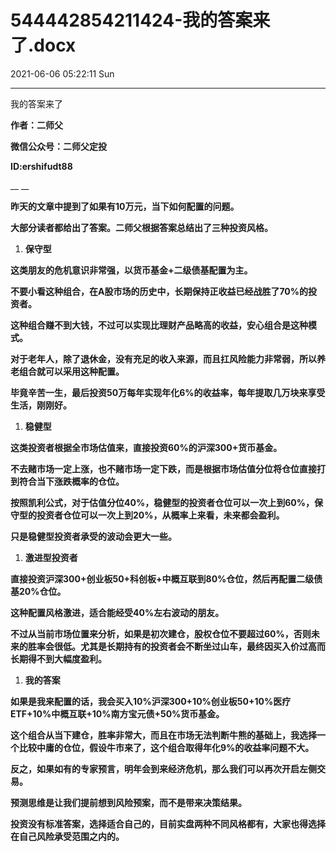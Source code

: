 # 544442854211424-我的答案来了.docx

2021-06-06 05:22:11 Sun

----

我的答案来了

__作者：二师父__

__微信公众号：二师父定投__

__ID:ershifudt88__

__ __

__昨天的文章中提到了如果有10万元，当下如何配置的问题。__

__大部分读者都给出了答案。二师父根据答案总结出了三种投资风格。__

1. __保守型__

__这类朋友的危机意识非常强，以货币基金\+二级债基配置为主。__

__不要小看这种组合，在A股市场的历史中，长期保持正收益已经战胜了70%的投资者。__

__这种组合赚不到大钱，不过可以实现比理财产品略高的收益，安心组合是这种模式。__

__对于老年人，除了退休金，没有充足的收入来源，而且扛风险能力非常弱，所以养老组合就可以采用这种配置。__

__毕竟辛苦一生，最后投资50万每年实现年化6%的收益率，每年提取几万块来享受生活，刚刚好。__

1. __稳健型__

__这类投资者根据全市场估值来，直接投资60%的沪深300\+货币基金。__

__不去赌市场一定上涨，也不赌市场一定下跌，而是根据市场估值分位将仓位直接打到符合当下涨跌概率的仓位。__

__按照凯利公式，对于估值分位40%，稳健型的投资者仓位可以一次上到60%，保守型的投资者仓位可以一次上到20%，从概率上来看，未来都会盈利。__

__只是稳健型投资者承受的波动会更大一些。__

1. __激进型投资者__

__直接投资沪深300\+创业板50\+科创板\+中概互联到80%仓位，然后再配置二级债基20%仓位。__

__这种配置风格激进，适合能经受40%左右波动的朋友。__

__不过从当前市场位置来分析，如果是初次建仓，股权仓位不要超过60%，否则未来的胜率会很低。尤其是长期持有的投资者会不断坐过山车，最终因买入价过高而长期得不到大幅度盈利。__

1. __我的答案__

__如果是我来配置的话，我会买入10%沪深300\+10%创业板50\+10%医疗ETF\+10%中概互联\+10%南方宝元债\+50%货币基金。__

__这个组合从当下建仓，胜率非常大，而且在市场无法判断牛熊的基础上，我选择一个比较中庸的仓位，假设牛市来了，这个组合取得年化9%的收益率问题不大。__

__反之，如果如有的专家预言，明年会到来经济危机，那么我们可以再次开启左侧交易。__

__预测思维是让我们提前想到风险预案，而不是带来决策结果。__

__投资没有标准答案，选择适合自己的，目前实盘两种不同风格都有，大家也得选择在自己风险承受范围之内的。__

